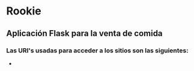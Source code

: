 # Rookie
## Aplicación Flask para la venta de comida

### Las URI's usadas para acceder a los sitios son las siguientes:
-
